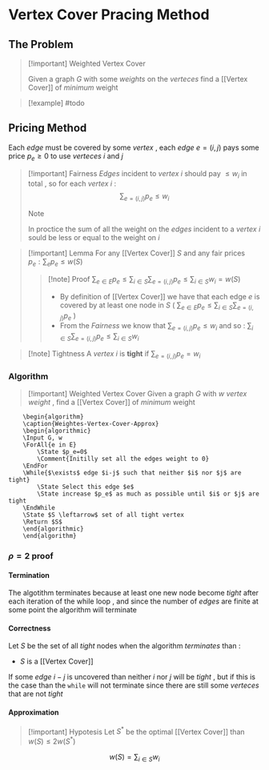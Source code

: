 # Vertex Cover Pracing Method

## The Problem

>[!important] Weighted Vertex Cover
>
>Given a graph $G$ with some *weights* on the *verteces* find a [[Vertex Cover]] of *minimum* weight

>[!example] 
>#todo

## Pricing Method

Each *edge* must be covered by some *vertex* , each *edge* $e=(i,j)$ pays some price $p_e\geq 0$  to use *verteces* $i$ and $j$ 

>[!important] Fairness
>*Edges* incident to *vertex* $i$ should pay $\leq w_i$ in total , so for each *vertex* $i$ : $$\sum_{e=(i,j)}p_e \leq w_i$$ 
>
>>[!note] 
>>In proctice the sum of all the weight on the *edges* incident to a *vertex* $i$ sould be less or equal to the weight on $i$

>[!important] Lemma
>For any [[Vertex Cover]] $S$ and any fair prices $p_e : \sum_e p_e \leq w(S)$ 
>>[!note] Proof
>>$\sum_{e\in E} p_e\leq \sum_{i \in S}\sum_{e=(i,j)}p_e \leq \sum_{i\in S} w_i = w(S)$
>>+ By definition of [[Vertex Cover]] we have that each edge $e$ is covered by at least one node in $S$ ( $\sum_{e\in E} p_e\leq \sum_{i \in S}\sum_{e=(i,j)}p_e$ ) 
>>+ From the *Fairness* we know that $\sum_{e=(i,j)}p_e \leq w_i$ and so : $\sum_{i \in S}\sum_{e=(i,j)}p_e \leq \sum_{i\in S} w_i$ 

>[!note] Tightness 
>A *vertex* $i$ is **tight** if $\sum_{e = (i,j)} p_e = w_i$

### Algorithm

>[!important] Weighted Vertex Cover
>Given a graph $G$ with $w$ *vertex weight* , find a [[Vertex Cover]] of *minimum* weight

```pseudo
	\begin{algorithm}
	\caption{Weightes-Vertex-Cover-Approx}
	\begin{algorithmic}
	\Input G, w
	\ForAll{e in E}
		\State $p_e=0$ 
		\Comment{Initilly set all the edges weight to 0}
    \EndFor
    \While{$\exists$ edge $i-j$ such that neither $i$ nor $j$ are tight}
	    \State Select this edge $e$
	    \State increase $p_e$ as much as possible until $i$ or $j$ are tight
    \EndWhile
    \State $S \leftarrow$ set of all tight vertex
    \Return $S$
	\end{algorithmic}
	\end{algorithm}
```
### $\rho = 2$ proof

#### Termination

The algotithm terminates because at least one new node become *tight* after each iteration of the while loop , and since the number of *edges* are finite at some point the algorithm will terminate
#### Correctness

Let $S$ be the set of all *tight* nodes when the algorithm *terminates* than :
+ $S$ is a [[Vertex Cover]] 

If some *edge* $i-j$ is uncovered than neither $i$ nor $j$ will be *tight* , but if this is the case than the `while` will not terminate since there are still some *verteces* that are not *tight*
#### Approximation

>[!important] Hypotesis
Let $S^*$ be the optimal [[Vertex Cover]] than $w(S) \leq 2 w(S^*)$

$$w(S) = \sum_{i \in S} w_i$$